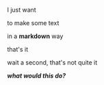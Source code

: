 I just want

to make some text

in a **markdown** way

that's it

wait a second, that's not quite it

***what would this do?***





